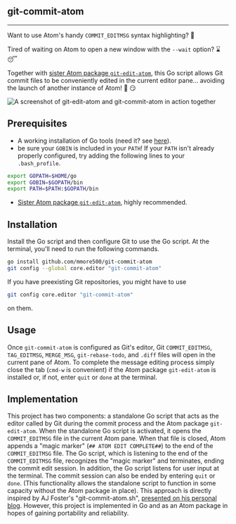 ## git-commit-atom
------------
Want to use Atom's handy `COMMIT_EDITMSG` syntax highlighting?
🙋

Tired of waiting on Atom to open a new window with the `--wait` option?
:hourglass: :sleeping:

Together with [sister Atom package `git-edit-atom`](https://atom.io/packages/git-edit-atom), this Go script allows Git commit files to be conveniently edited in the current editor pane... avoiding the launch of another instance of Atom!
:star2: :smirk:

![A screenshot of git-edit-atom and git-commit-atom in action together](https://thumbs.gfycat.com/BaggyFreshBoaconstrictor-size_restricted.gif)

## Prerequisites
 * A working installation of Go tools (need it? see [here](https://golang.org/doc/install)).
 * be sure your `GOBIN` is included in your `PATH`! If your `PATH` isn't already properly configured, try adding the following lines to your `.bash_profile`.
 ~~~bash
 export GOPATH=$HOME/go
 export GOBIN=$GOPATH/bin
 export PATH=$PATH:$GOPATH/bin
 ~~~
 * [Sister Atom package `git-edit-atom`](https://atom.io/packages/git-edit-atom), highly recommended.

## Installation
Install the Go script and then configure Git to use the Go script.
At the terminal, you'll need to run the following commands.
~~~bash
go install github.com/mmore500/git-commit-atom
git config --global core.editor "git-commit-atom"
~~~
If you have preexisting Git repositories, you might have to use
~~~bash
git config core.editor "git-commit-atom"
~~~
on them.

## Usage
Once `git-commit-atom` is configured as Git's editor, Git `COMMIT_EDITMSG`, `TAG_EDITMSG`, `MERGE_MSG`, `git-rebase-todo`, and `.diff` files will open in the current pane of Atom.
To complete the message editing process simply close the tab (`cmd-w` is convenient) if the Atom package `git-edit-atom` is installed or, if not, enter `quit` or `done` at the terminal.

## Implementation
This project has two components: a standalone Go script that acts as the editor called by Git during the commit process and the Atom package `git-edit-atom`.
When the standalone Go script is activated, it opens the `COMMIT_EDITMSG` file in the current Atom pane.
When that file is closed, Atom appends a "magic marker" (`## ATOM EDIT COMPLETE##`) to the end of the `COMMIT_EDITMSG` file.
The Go script, which is listening to the end of the `COMMIT_EDITMSG` file, recognizes the "magic marker" and terminates, ending the commit edit session.
In addition, the Go script listens for user input at the terminal.
The commit session can also be ended by entering `quit` or `done`.
(This functionality allows the standalone script to function in some capacity without the Atom package in place).
This approach is directly inspired by AJ Foster's "git-commit-atom.sh", [presented on his personal blog](https://aj-foster.com/2016/git-commit-atom/).
However, this project is implemented in Go and as an Atom package in hopes of gaining portability and reliability.
